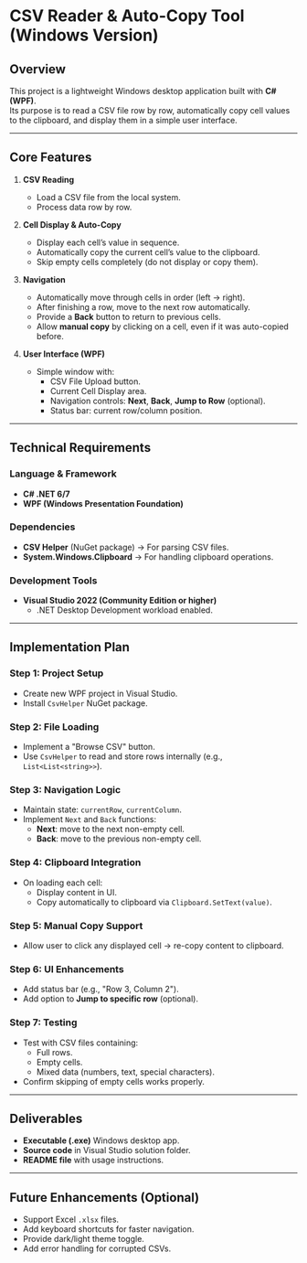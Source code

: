 # CSV Reader & Auto-Copy Tool (Windows Version)

## Overview
This project is a lightweight Windows desktop application built with **C# (WPF)**.  
Its purpose is to read a CSV file row by row, automatically copy cell values to the clipboard, and display them in a simple user interface.

---

## Core Features
1. **CSV Reading**
   - Load a CSV file from the local system.
   - Process data row by row.

2. **Cell Display & Auto-Copy**
   - Display each cell’s value in sequence.
   - Automatically copy the current cell’s value to the clipboard.
   - Skip empty cells completely (do not display or copy them).

3. **Navigation**
   - Automatically move through cells in order (left → right).
   - After finishing a row, move to the next row automatically.
   - Provide a **Back** button to return to previous cells.
   - Allow **manual copy** by clicking on a cell, even if it was auto-copied before.

4. **User Interface (WPF)**
   - Simple window with:
     - CSV File Upload button.
     - Current Cell Display area.
     - Navigation controls: **Next**, **Back**, **Jump to Row** (optional).
     - Status bar: current row/column position.

---

## Technical Requirements

### Language & Framework
- **C# .NET 6/7**
- **WPF (Windows Presentation Foundation)**

### Dependencies
- **CSV Helper** (NuGet package) → For parsing CSV files.
- **System.Windows.Clipboard** → For handling clipboard operations.

### Development Tools
- **Visual Studio 2022 (Community Edition or higher)**  
  - .NET Desktop Development workload enabled.

---

## Implementation Plan

### Step 1: Project Setup
- Create new WPF project in Visual Studio.
- Install `CsvHelper` NuGet package.

### Step 2: File Loading
- Implement a "Browse CSV" button.
- Use `CsvHelper` to read and store rows internally (e.g., `List<List<string>>`).

### Step 3: Navigation Logic
- Maintain state: `currentRow`, `currentColumn`.
- Implement `Next` and `Back` functions:
  - **Next**: move to the next non-empty cell.
  - **Back**: move to the previous non-empty cell.

### Step 4: Clipboard Integration
- On loading each cell:
  - Display content in UI.
  - Copy automatically to clipboard via `Clipboard.SetText(value)`.

### Step 5: Manual Copy Support
- Allow user to click any displayed cell → re-copy content to clipboard.

### Step 6: UI Enhancements
- Add status bar (e.g., "Row 3, Column 2").
- Add option to **Jump to specific row** (optional).

### Step 7: Testing
- Test with CSV files containing:
  - Full rows.
  - Empty cells.
  - Mixed data (numbers, text, special characters).
- Confirm skipping of empty cells works properly.

---

## Deliverables
- **Executable (.exe)** Windows desktop app.
- **Source code** in Visual Studio solution folder.
- **README file** with usage instructions.

---

## Future Enhancements (Optional)
- Support Excel `.xlsx` files.
- Add keyboard shortcuts for faster navigation.
- Provide dark/light theme toggle.
- Add error handling for corrupted CSVs.
